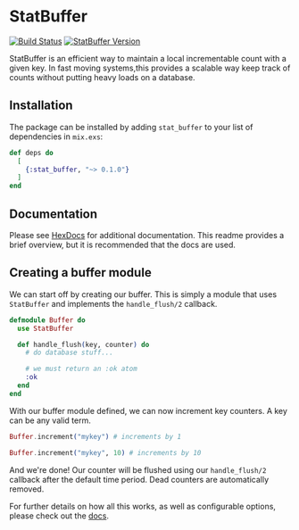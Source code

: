 # StatBuffer

[![Build Status](https://travis-ci.org/nsweeting/stat_buffer.svg?branch=master)](https://travis-ci.org/nsweeting/stat_buffer)
[![StatBuffer Version](https://img.shields.io/hexpm/v/stat_buffer.svg)](https://hex.pm/packages/stat_buffer)

StatBuffer is an efficient way to maintain a local incrementable count with a given key. In fast moving systems,this provides a scalable way keep track of counts without putting heavy loads on a database.

## Installation

The package can be installed by adding `stat_buffer` to your list of dependencies in `mix.exs`:

```elixir
def deps do
  [
    {:stat_buffer, "~> 0.1.0"}
  ]
end
```

## Documentation

Please see [HexDocs](https://hexdocs.pm/stat_buffer) for additional documentation.
This readme provides a brief overview, but it is recommended that the docs are
used.

## Creating a buffer module

We can start off by creating our buffer. This is simply a module that uses `StatBuffer`
and implements the `handle_flush/2` callback.

```elixir
defmodule Buffer do
  use StatBuffer

  def handle_flush(key, counter) do
    # do database stuff...

    # we must return an :ok atom
    :ok
  end
end
```

With our buffer module defined, we can now increment key counters. A key can be any valid term.

```elixir
Buffer.increment("mykey") # increments by 1

Buffer.increment("mykey", 10) # increments by 10
```

And we're done! Our counter will be flushed using our `handle_flush/2` callback
after the default time period. Dead counters are automatically removed.

For further details on how all this works, as well as configurable options, please
check out the [docs](https://hexdocs.pm/stat_buffer).